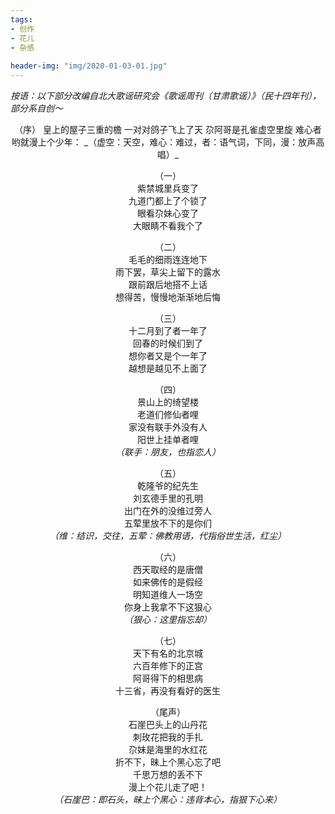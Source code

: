 ```yaml
---
tags:
- 创作
- 花儿
- 杂感
  
header-img: "img/2020-01-03-01.jpg"
---
```

_按语：以下部分改编自北大歌谣研究会《歌谣周刊（甘肃歌谣）》（民十四年刊），部分系自创～_
<center>
（序）  
  皇上的屋子三重的檐  
  一对对鸽子飞上了天  
  尕阿哥是孔雀虚空里旋  
  难心者哟就漫上个少年：  
  _（虚空：天空，难心：难过，者：语气词，下同，漫：放声高唱）_  

（一）  
  紫禁城里兵变了  
  九道门都上了个锁了  
  眼看尕妹心变了  
  大眼睛不看我个了  

（二）  
  毛毛的细雨连连地下  
  雨下罢，草尖上留下的露水  
  跟前跟后地搭不上话  
  想得苦，慢慢地渐渐地后悔  

（三）  
  十二月到了者一年了  
  回春的时候们到了  
  想你者又是个一年了  
  越想是越见不上面了  

（四）  
  景山上的绮望楼  
  老道们修仙者哩  
  家没有联手外没有人  
  阳世上挂单者哩  
  _（联手：朋友，也指恋人）_

（五）  
  乾隆爷的纪先生  
  刘玄德手里的孔明  
  出门在外的没维过旁人  
  五荤里放不下的是你们  
  _（维：结识，交往，五荤：佛教用语，代指俗世生活，红尘）_

（六）  
  西天取经的是唐僧  
  如来佛传的是假经  
  明知道维人一场空  
  你身上我拿不下这狠心  
  _（狠心：这里指忘却）_  

（七）  
  天下有名的北京城  
  六百年修下的正宫  
  阿哥得下的相思病  
  十三省，再没有看好的医生  

（尾声）  
  石崖巴头上的山丹花  
  刺玫花把我的手扎  
  尕妹是海里的水红花  
  折不下，昧上个黑心忘了吧  
  千思万想的丢不下  
  漫上个花儿走了吧！  
  _（石崖巴：即石头，昧上个黑心：违背本心，指狠下心来）_
  </center>